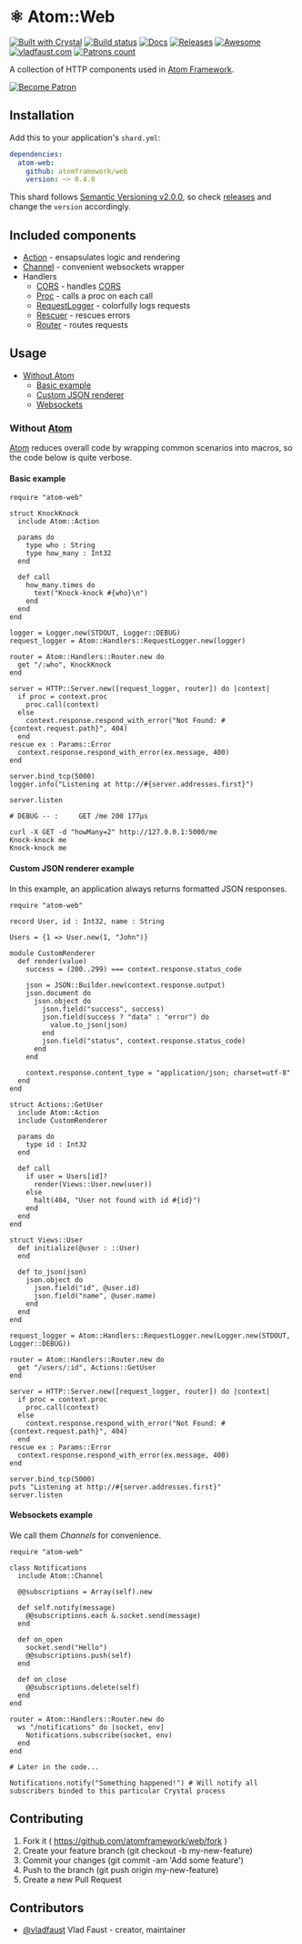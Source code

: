 # ⚛️ Atom::Web

[![Built with Crystal](https://img.shields.io/badge/built%20with-crystal-000000.svg?style=flat-square)](https://crystal-lang.org/)
[![Build status](https://img.shields.io/travis/atomframework/web/master.svg?style=flat-square)](https://travis-ci.org/atomframework/web)
[![Docs](https://img.shields.io/badge/docs-available-brightgreen.svg?style=flat-square)](https://atomframework.github.io/web/)
[![Releases](https://img.shields.io/github/release/atomframework/web.svg?style=flat-square)](https://github.com/atomframework/web/releases)
[![Awesome](https://github.com/vladfaust/awesome/blob/badge-flat-alternative/media/badge-flat-alternative.svg)](https://github.com/veelenga/awesome-crystal)
[![vladfaust.com](https://img.shields.io/badge/style-.com-lightgrey.svg?longCache=true&style=flat-square&label=vladfaust&colorB=0a83d8)](https://vladfaust.com)
[![Patrons count](https://img.shields.io/badge/dynamic/json.svg?label=patrons&url=https://www.patreon.com/api/user/11296360&query=$.included[0].attributes.patron_count&style=flat-square&colorB=red&maxAge=86400)](https://www.patreon.com/vladfaust)

A collection of HTTP components used in [Atom Framework](https://github.com/atomframework/atom).

[![Become Patron](https://vladfaust.com/img/patreon-small.svg)](https://www.patreon.com/vladfaust)

## Installation

Add this to your application's `shard.yml`:

```yaml
dependencies:
  atom-web:
    github: atomframework/web
    version: ~> 0.4.0
```

This shard follows [Semantic Versioning v2.0.0](http://semver.org/), so check [releases](https://github.com/atomframework/web/releases) and change the `version` accordingly.

## Included components

* [Action](https://atomframework.github.io/web/Atom/Web/Action.html) - ensapsulates logic and rendering
* [Channel](https://atomframework.github.io/web/Atom/Web/Channel.html) - convenient websockets wrapper
* Handlers
  * [CORS](https://atomframework.github.io/web/Atom/Web/Handlers/CORS.html) - handles [CORS](https://en.wikipedia.org/wiki/Cross-origin_resource_sharing)
  * [Proc](https://atomframework.github.io/web/Atom/Web/Handlers/Proc.html) - calls a proc on each call
  * [RequestLogger](https://atomframework.github.io/web/Atom/Web/Handlers/RequestLogger.html) - colorfully logs requests
  * [Rescuer](https://atomframework.github.io/web/Atom/Web/Handlers/Rescuer.html) - rescues errors
  * [Router](https://atomframework.github.io/web/Atom/Web/Handlers/Router.html) - routes requests

## Usage

* [Without Atom](#without-atom)
  * [Basic example](#basic-example)
  * [Custom JSON renderer](#custom-json-renderer-example)
  * [Websockets](#websockets-example)

### Without [Atom](https://github.com/atomframework/atom)

[Atom](https://github.com/atomframework/atom) reduces overall code by wrapping common scenarios into macros, so the code below is quite verbose.

#### Basic example

```crystal
require "atom-web"

struct KnockKnock
  include Atom::Action

  params do
    type who : String
    type how_many : Int32
  end

  def call
    how_many.times do
      text("Knock-knock #{who}\n")
    end
  end
end

logger = Logger.new(STDOUT, Logger::DEBUG)
request_logger = Atom::Handlers::RequestLogger.new(logger)

router = Atom::Handlers::Router.new do
  get "/:who", KnockKnock
end

server = HTTP::Server.new([request_logger, router]) do |context|
  if proc = context.proc
    proc.call(context)
  else
    context.response.respond_with_error("Not Found: #{context.request.path}", 404)
  end
rescue ex : Params::Error
  context.response.respond_with_error(ex.message, 400)
end

server.bind_tcp(5000)
logger.info("Listening at http://#{server.addresses.first}")

server.listen

# DEBUG -- :     GET /me 200 177μs
```

```
curl -X GET -d "howMany=2" http://127.0.0.1:5000/me
Knock-knock me
Knock-knock me
```

#### Custom JSON renderer example

In this example, an application always returns formatted JSON responses.

```crystal
require "atom-web"

record User, id : Int32, name : String

Users = {1 => User.new(1, "John")}

module CustomRenderer
  def render(value)
    success = (200..299) === context.response.status_code

    json = JSON::Builder.new(context.response.output)
    json.document do
      json.object do
        json.field("success", success)
        json.field(success ? "data" : "error") do
          value.to_json(json)
        end
        json.field("status", context.response.status_code)
      end
    end

    context.response.content_type = "application/json; charset=utf-8"
  end
end

struct Actions::GetUser
  include Atom::Action
  include CustomRenderer

  params do
    type id : Int32
  end

  def call
    if user = Users[id]?
      render(Views::User.new(user))
    else
      halt(404, "User not found with id #{id}")
    end
  end
end

struct Views::User
  def initialize(@user : ::User)
  end

  def to_json(json)
    json.object do
      json.field("id", @user.id)
      json.field("name", @user.name)
    end
  end
end

request_logger = Atom::Handlers::RequestLogger.new(Logger.new(STDOUT, Logger::DEBUG))

router = Atom::Handlers::Router.new do
  get "/users/:id", Actions::GetUser
end

server = HTTP::Server.new([request_logger, router]) do |context|
  if proc = context.proc
    proc.call(context)
  else
    context.response.respond_with_error("Not Found: #{context.request.path}", 404)
  end
rescue ex : Params::Error
  context.response.respond_with_error(ex.message, 400)
end

server.bind_tcp(5000)
puts "Listening at http://#{server.addresses.first}"
server.listen
```

#### Websockets example

We call them *Channels* for convenience.

```crystal
require "atom-web"

class Notifications
  include Atom::Channel

  @@subscriptions = Array(self).new

  def self.notify(message)
    @@subscriptions.each &.socket.send(message)
  end

  def on_open
    socket.send("Hello")
    @@subscriptions.push(self)
  end

  def on_close
    @@subscriptions.delete(self)
  end
end

router = Atom::Handlers::Router.new do
  ws "/notifications" do |socket, env|
    Notifications.subscribe(socket, env)
  end
end

# Later in the code...

Notifications.notify("Something happened!") # Will notify all subscribers binded to this particular Crystal process
```

## Contributing

1. Fork it ( https://github.com/atomframework/web/fork )
2. Create your feature branch (git checkout -b my-new-feature)
3. Commit your changes (git commit -am 'Add some feature')
4. Push to the branch (git push origin my-new-feature)
5. Create a new Pull Request

## Contributors

- [@vladfaust](https://github.com/vladfaust) Vlad Faust - creator, maintainer
